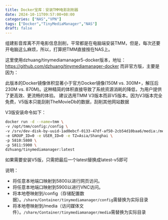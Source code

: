```yaml
---
title: Docker宝库：安装TMM电影刮削器
date: 2024-10-11T09:57:00+08:00
categories: ["NAS","VPN"]
tags: ["Docker","TinyMediaManager","NAS"]
draft: false
---
```



组建影音库离不开电影信息刮削，平常都是在电脑端安装TMM，但是，每次还要开电脑这么麻烦，所以，打算把TMM直接按在NAS上。

这里使用dzhuang/tinymediamanager5-docker版本，地址：https://github.com/dzhuang/tinymediamanager-docker 而非官方版，主要是因为：

此版本的Docker镜像体积显著小于官方Docker镜像(150M vs. 300M+，解压后230M vs. 870M)。这种精简的体积直接导致了系统资源消耗的降低，为用户提供了更高效、更流畅的体验。
建议选用TMM V3版本而非V5版本。因为V3版本完全免费，V5版本只能刮削TheMovieDb的数据，刮削其他网站数据

V3版安装命令如下：

```bash
docker run -d --name=tmm \
-v /opt/tmm/config:/config \
-v /srv/dev-disk-by-uuid-1ad0ebcf-0133-47df-af50-2cb54d10baa6/media:/media \
-e GROUP_ID=0 -e USER_ID=0 -e TZ=Asia/Shanghai \
-p 5810:5800 \
-p 5811:5900 \
dzhuang/tinymediamanager:latest
```
如果需要安装V5版，只需把最后一个latest替换成latest-v5即可

说明：

+ 将任意本地端口映射到5800以进行网页访问。
+ 将任意本地端口映射到5900以进行VNC访问。
+ 将本地卷映射到/config（存储配置数据）。`/share/Container/tinymediamanager/config`需替换为实际目录
+ 将本地卷映射到/media（访问媒体文件）。`/share/Container/tinymediamanager/media`需替换为实际目录
